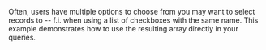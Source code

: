 Often, users have multiple options to choose from you may want to select records to -- f.i. when using a list of checkboxes with the same name. This example demonstrates how to use the resulting array directly in your queries.
